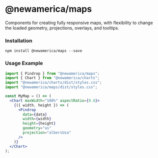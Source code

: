 # @newamerica/maps

Components for creating fully responsive maps, with flexibility to change the loaded geometry, projections, overlays, and tooltips.

### Installation

```
npm install @newamerica/maps --save
```

### Usage Example

```jsx
import { Pindrop } from "@newamerica/maps";
import { Chart } from "@newamerica/charts";
import "@newamerica/charts/dist/styles.css";
import "@newamerica/maps/dist/styles.css";

const MyMap = () => (
  <Chart maxWidth="100%" aspectRatio={0.6}>
    {({ width, height }) => (
      <Pindrop
        data={data}
        width={width}
        height={height}
        geometry="us"
        projection="albersUsa"
      />
    )}
  </Chart>
);
```
